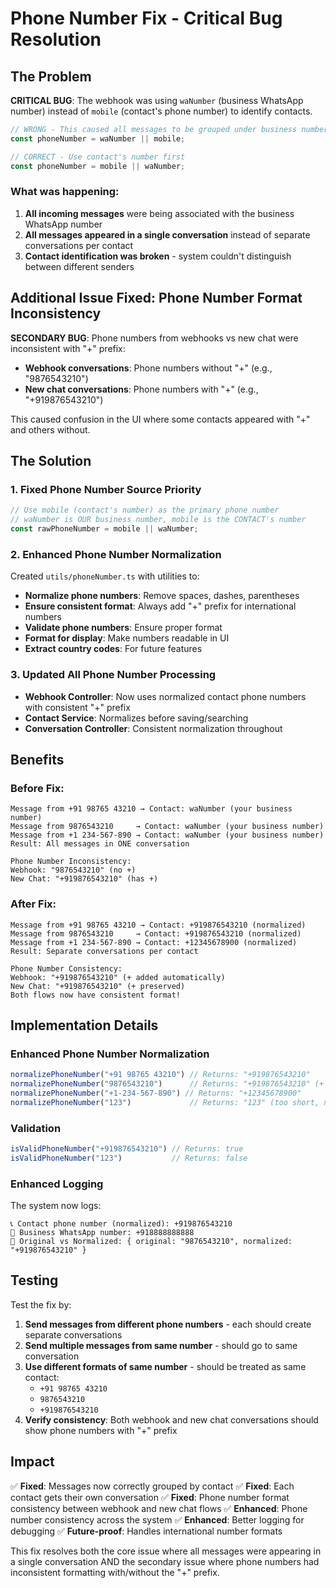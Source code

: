 # Phone Number Fix - Critical Bug Resolution

## The Problem

**CRITICAL BUG**: The webhook was using `waNumber` (business WhatsApp number) instead of `mobile` (contact's phone number) to identify contacts.

```javascript
// WRONG - This caused all messages to be grouped under business number
const phoneNumber = waNumber || mobile;

// CORRECT - Use contact's number first  
const phoneNumber = mobile || waNumber;
```

### What was happening:
1. **All incoming messages** were being associated with the business WhatsApp number
2. **All messages appeared in a single conversation** instead of separate conversations per contact
3. **Contact identification was broken** - system couldn't distinguish between different senders

## Additional Issue Fixed: Phone Number Format Inconsistency

**SECONDARY BUG**: Phone numbers from webhooks vs new chat were inconsistent with "+" prefix:
- **Webhook conversations**: Phone numbers without "+" (e.g., "9876543210")
- **New chat conversations**: Phone numbers with "+" (e.g., "+919876543210")

This caused confusion in the UI where some contacts appeared with "+" and others without.

## The Solution

### 1. Fixed Phone Number Source Priority
```javascript
// Use mobile (contact's number) as the primary phone number
// waNumber is OUR business number, mobile is the CONTACT's number
const rawPhoneNumber = mobile || waNumber;
```

### 2. Enhanced Phone Number Normalization
Created `utils/phoneNumber.ts` with utilities to:
- **Normalize phone numbers**: Remove spaces, dashes, parentheses
- **Ensure consistent format**: Always add "+" prefix for international numbers
- **Validate phone numbers**: Ensure proper format
- **Format for display**: Make numbers readable in UI
- **Extract country codes**: For future features

### 3. Updated All Phone Number Processing
- **Webhook Controller**: Now uses normalized contact phone numbers with consistent "+" prefix
- **Contact Service**: Normalizes before saving/searching
- **Conversation Controller**: Consistent normalization throughout

## Benefits

### Before Fix:
```
Message from +91 98765 43210 → Contact: waNumber (your business number)
Message from 9876543210     → Contact: waNumber (your business number)  
Message from +1 234-567-890 → Contact: waNumber (your business number)
Result: All messages in ONE conversation

Phone Number Inconsistency:
Webhook: "9876543210" (no +)
New Chat: "+919876543210" (has +)
```

### After Fix:
```
Message from +91 98765 43210 → Contact: +919876543210 (normalized)
Message from 9876543210     → Contact: +919876543210 (normalized)
Message from +1 234-567-890 → Contact: +12345678900 (normalized)
Result: Separate conversations per contact

Phone Number Consistency:
Webhook: "+919876543210" (+ added automatically)
New Chat: "+919876543210" (+ preserved)
Both flows now have consistent format!
```

## Implementation Details

### Enhanced Phone Number Normalization
```typescript
normalizePhoneNumber("+91 98765 43210") // Returns: "+919876543210"
normalizePhoneNumber("9876543210")      // Returns: "+919876543210" (+ added!)
normalizePhoneNumber("+1-234-567-890") // Returns: "+12345678900"
normalizePhoneNumber("123")             // Returns: "123" (too short, no + added)
```

### Validation
```typescript
isValidPhoneNumber("+919876543210") // Returns: true
isValidPhoneNumber("123")           // Returns: false
```

### Enhanced Logging
The system now logs:
```
📞 Contact phone number (normalized): +919876543210
🏢 Business WhatsApp number: +918888888888
📱 Original vs Normalized: { original: "9876543210", normalized: "+919876543210" }
```

## Testing

Test the fix by:

1. **Send messages from different phone numbers** - each should create separate conversations
2. **Send multiple messages from same number** - should go to same conversation
3. **Use different formats of same number** - should be treated as same contact:
   - `+91 98765 43210`
   - `9876543210`
   - `+919876543210`
4. **Verify consistency**: Both webhook and new chat conversations should show phone numbers with "+" prefix

## Impact

✅ **Fixed**: Messages now correctly grouped by contact
✅ **Fixed**: Each contact gets their own conversation
✅ **Fixed**: Phone number format consistency between webhook and new chat flows
✅ **Enhanced**: Phone number consistency across the system
✅ **Enhanced**: Better logging for debugging
✅ **Future-proof**: Handles international number formats

This fix resolves both the core issue where all messages were appearing in a single conversation AND the secondary issue where phone numbers had inconsistent formatting with/without the "+" prefix. 